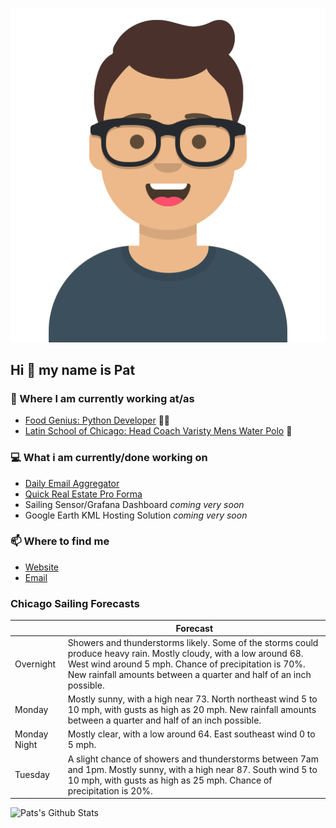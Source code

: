 [![Social banner for p-j-falconer](https://raw.githubusercontent.com/P-J-FALCONER/P-J-FALCONER/master/assets/avataaars.svg)](https://patfalconer.com/)
## Hi :wave: my name is Pat

### 💼 Where I am currently working at/as
- [Food Genius: Python Developer](https://getfoodgenius.com/) 🍔🐍
- [Latin School of Chicago: Head Coach Varisty Mens Water Polo](https://www.latinschool.org/) 🤽


### 💻 What i am currently/done working on
 - [Daily Email Aggregator](https://github.com/P-J-FALCONER/dott_daily_mail)
 - [Quick Real Estate Pro Forma](https://github.com/P-J-FALCONER/henry)
 - Sailing Sensor/Grafana Dashboard *coming very soon*
 - Google Earth KML Hosting Solution *coming very soon*

### 📫 Where to find me
 - [Website](https://patfalconer.com/)
 - [Email](mailto:patrick.j.falconer@gmail.com)


### Chicago Sailing Forecasts
|   | Forecast  |
|---|---|
| Overnight | Showers and thunderstorms likely. Some of the storms could produce heavy rain. Mostly cloudy, with a low around 68. West wind around 5 mph. Chance of precipitation is 70%. New rainfall amounts between a quarter and half of an inch possible. |
| Monday | Mostly sunny, with a high near 73. North northeast wind 5 to 10 mph, with gusts as high as 20 mph. New rainfall amounts between a quarter and half of an inch possible. |
| Monday Night | Mostly clear, with a low around 64. East southeast wind 0 to 5 mph. |
| Tuesday | A slight chance of showers and thunderstorms between 7am and 1pm. Mostly sunny, with a high near 87. South wind 5 to 10 mph, with gusts as high as 25 mph. Chance of precipitation is 20%. |

![Pats's Github Stats](https://github-readme-stats.vercel.app/api?username=p-j-falconer&show_icons=true&theme=radical)
